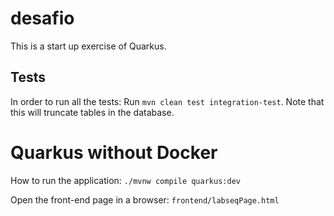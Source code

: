 # desafio
This is a start up exercise of Quarkus.

## Tests
In order to run all the tests:
Run `mvn clean test integration-test`. Note that this will truncate tables in the database.

# Quarkus without Docker
How to run the application:
`./mvnw compile quarkus:dev`

Open the front-end page in a browser:
`frontend/labseqPage.html`

